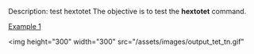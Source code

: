 Description: test hextotet
The objective is to test the **hextotet** command.

[Example 1](description_hextet.md)

<img height="300" width="300" src="/assets/images/output_tet_tn.gif"
